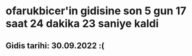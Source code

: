 # ofarukbicer'in gidisine son 5 gun 17 saat 24 dakika 23 saniye kaldi

## Gidis tarihi: 30.09.2022 :(